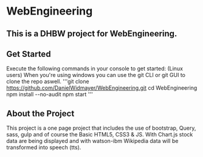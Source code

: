# WebEngineering
This is a DHBW project for WebEngineering.
---
## Get Started
Execute the following commands in your console to get started: (Linux users)
When you're using windows you can use the git CLI or git GUI to clone the repo aswell.
'''git clone https://github.com/DanielWidmayer/WebEngineering.git
cd WebEngineering
npm install --no-audit
npm start
'''
## About the Project
This project is a one page project that includes the use of bootstrap, Query, sass, gulp and of course the Basic HTML5, CSS3 & JS.
With Chart.js stock data are being displayed and with watson-ibm Wikipedia data will be transformed into speech (tts).
